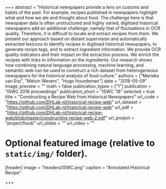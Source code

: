 +++
abstract = "Historical newspapers provide a lens on customs and habits of the past. For example, recipes published in newspapers highlight what and how we ate and thought about food. The challenge here is that newspaper data is often unstructured and highly varied, digitised historical newspapers add an additional challenge, namely that of fluctuations in OCR quality. Therefore, it is difficult to locate and extract recipes from them. We present our approach based on distant supervision and automatically extracted lexicons to identify recipes in digitised historical newspapers, to generate recipe tags, and to extract ingredient information. We provide OCR quality indicators and their impact on the extraction process. We enrich the recipes with links to information on the ingredients. Our research shows how combining natural language processing, machine learning, and semantic web can be used to construct a rich dataset from heterogeneous newspapers for the historical analysis of food culture."
authors = ["Marieke van Erp", "Melvin Wevers", "Hugo Huurdeman"]
date = "2018-05-09"
image_preview = ""
math = false
publication_types = ["1"]
publication = "ISWC 2018 proceedings"
publication_short = "ISWC '18"
selected = true
title = "Constructing a Recipe Web from Historical Newspapers"
url_code = "https://github.com/DHLab-nl/historical-recipe-web"
url_dataset = "https://github.com/DHLab-nl/historical-recipe-web"
url_pdf = "https://github.com/DHLab-nl/historical-recipe-web/blob/master/constructing-recipe-web-2.pdf"
url_project = "project/food/"
url_slides = ""
url_video = ""


# Optional featured image (relative to `static/img/` folder).
[header]
image = "headers/ISWC.png"
caption = "Annotated Historical Recipe"

+++


